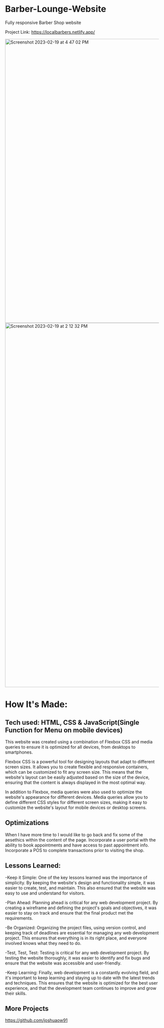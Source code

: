 # Barber-Lounge-Website
Fully responsive Barber Shop website

Project Link: https://localbarbers.netlify.app/

<img width="929" alt="Screenshot 2023-02-19 at 4 47 02 PM" src="https://user-images.githubusercontent.com/113389785/219980202-862700bf-ee40-4a59-8372-f2086a24cc35.png">

<img width="1192" alt="Screenshot 2023-02-19 at 2 12 32 PM" src="https://user-images.githubusercontent.com/113389785/219980208-b8fc72d3-0c7a-47cb-a284-6b31fd502a4c.png">

# How It's Made: 

## Tech used: HTML, CSS & JavaScript(Single Function for Menu on mobile devices)

This website was created using a combination of Flexbox CSS and media queries to ensure it is optimized for all devices, from desktops to smartphones.

Flexbox CSS is a powerful tool for designing layouts that adapt to different screen sizes. It allows you to create flexible and responsive containers, which can be customized to fit any screen size. This means that the website's layout can be easily adjusted based on the size of the device, ensuring that the content is always displayed in the most optimal way.

In addition to Flexbox, media queries were also used to optimize the website's appearance for different devices. Media queries allow you to define different CSS styles for different screen sizes, making it easy to customize the website's layout for mobile devices or desktop screens.

## Optimizations

When I have more time to I would like to go back and fix some of the aesethics within the content of the page. Incorporate a user portal with the ability to book appointments and have access to past appointment info. Incorporate a POS to complete transactions prior to visiting the shop.

## Lessons Learned:

-Keep it Simple: One of the key lessons learned was the importance of simplicity. By keeping the website's design and functionality simple, it was easier to create, test, and maintain. This also ensured that the website was easy to use and understand for visitors.

-Plan Ahead: Planning ahead is critical for any web development project. By creating a wireframe and defining the project's goals and objectives, it was easier to stay on track and ensure that the final product met the requirements.

-Be Organized: Organizing the project files, using version control, and keeping track of deadlines are essential for managing any web development project. This ensures that everything is in its right place, and everyone involved knows what they need to do.

-Test, Test, Test: Testing is critical for any web development project. By testing the website thoroughly, it was easier to identify and fix bugs and ensure that the website was accessible and user-friendly.

-Keep Learning: Finally, web development is a constantly evolving field, and it's important to keep learning and staying up to date with the latest trends and techniques. This ensures that the website is optimized for the best user experience, and that the development team continues to improve and grow their skills.

## More Projects

https://github.com/joshuaow91
